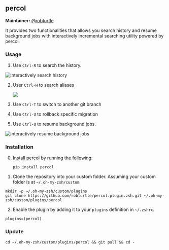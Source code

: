 ## percol

**Maintainer:** [@robturtle](https://github.com/robturtle)

It provides two functionalities that allows you search history and resume
background jobs with interactively incremental searching utility powered by
percol.

### Usage

1. Use `Ctrl-R` to search the history.

  ![interactively search history](https://www.dropbox.com/s/2ke80q5uswz7sqf/percol.plugin1.gif?raw=1)

2. User `Ctrl-H` to search aliases

   ![](https://www.dropbox.com/s/kvl2lahk7untk64/percol_browse_aliases.gif?raw=1)

3. Use `Ctrl-T` to switch to another git branch

4. Use `Ctrl-U` to rollback specific migration

5. Use `Ctrl-Q` to resume background jobs.

  ![interactively resume background jobs](https://www.dropbox.com/s/u5t5l7jeznv06y8/percol.plugin2.gif?raw=1)

### Installation

0. [Install percol](https://github.com/mooz/percol) by running the following:

   ```
   pip install percol
   ```

1. Clone the repository into your custom folder. Assuming your custom folder is
   at `~/.oh-my-zsh/custom`

  ```
  mkdir -p ~/.oh-my-zsh/custom/plugins
  git clone https://github.com/robturtle/percol.plugin.zsh.git ~/.oh-my-zsh/custom/plugins/percol
  ```

2. Enable the plugin by adding it to your `plugins` definition in `~/.zshrc`.

  ```
  plugins=(percol)
  ```

### Update

```
cd ~/.oh-my-zsh/custom/plugins/percol && git pull && cd -
```

